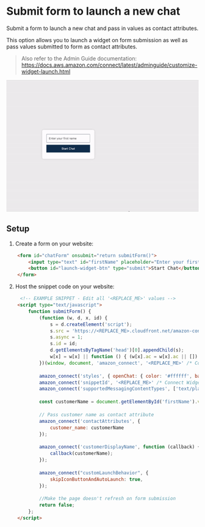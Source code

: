 # Submit form to launch a new chat

Submit a form to launch a new chat and pass in values as contact attributes.

This option allows you to launch a widget on form submission as well as pass values submitted to form as contact attributes.

> Also refer to the Admin Guide documentation: https://docs.aws.amazon.com/connect/latest/adminguide/customize-widget-launch.html

![](./formSubmitLaunchChat.gif)

## Setup
1. Create a form on your website:
```html
    <form id="chatForm" onsubmit="return submitForm()">
        <input type="text" id="firstName" placeholder="Enter your first name" required>
        <button id="launch-widget-btn" type="submit">Start Chat</button>
    </form>
```
2. Host the snippet code on your website:
```html
     <!-- EXAMPLE SNIPPET - Edit all '<REPLACE_ME>' values -->
    <script type="text/javascript">
        function submitForm() {
            (function (w, d, x, id) {
                s = d.createElement('script');
                s.src = 'https://<REPLACE_ME>.cloudfront.net/amazon-connect-chat-interface-client.js';
                s.async = 1;
                s.id = id;
                d.getElementsByTagName('head')[0].appendChild(s);
                w[x] = w[x] || function () { (w[x].ac = w[x].ac || []).push(arguments) };
            })(window, document, 'amazon_connect', '<REPLACE_ME>' /* Connect Widget ID */);

            amazon_connect('styles', { openChat: { color: '#ffffff', backgroundColor: '#123456' }, closeChat: { color: '#ffffff', backgroundColor: '#123456' } });
            amazon_connect('snippetId', '<REPLACE_ME>' /* Connect Widget Snippet ID */);
            amazon_connect('supportedMessagingContentTypes', ['text/plain', 'text/markdown']);

            const customerName = document.getElementById('firstName').value;

            // Pass customer name as contact attribute
            amazon_connect('contactAttributes', {
                customer_name: customerName
            });

            amazon_connect('customerDisplayName', function (callback) {
                callback(customerName);
            });

            amazon_connect("customLaunchBehavior", {
                skipIconButtonAndAutoLaunch: true,
            });

            //Make the page doesn't refresh on form submission
            return false;
        };
    </script>
```
